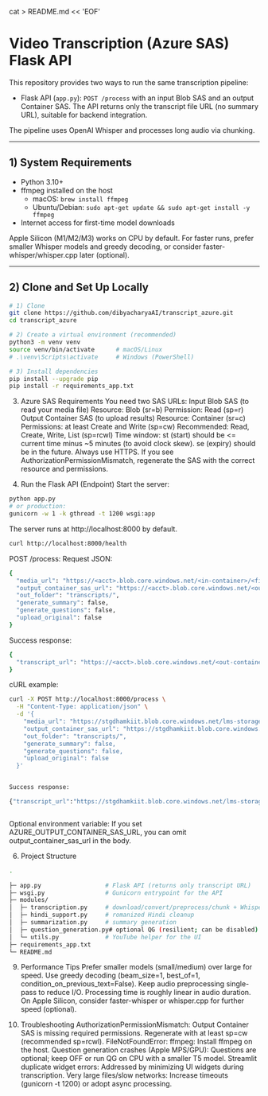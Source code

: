 cat > README.md << 'EOF'
# Video Transcription (Azure SAS)  Flask API

This repository provides two ways to run the same transcription pipeline:


- Flask API (`app.py`): `POST /process` with an input Blob SAS and an output Container SAS. The API returns only the transcript file URL (no summary URL), suitable for backend integration.

The pipeline uses OpenAI Whisper and processes long audio via chunking.

---

## 1) System Requirements

- Python 3.10+
- ffmpeg installed on the host
  - macOS: `brew install ffmpeg`
  - Ubuntu/Debian: `sudo apt-get update && sudo apt-get install -y ffmpeg`
- Internet access for first-time model downloads

Apple Silicon (M1/M2/M3) works on CPU by default. For faster runs, prefer smaller Whisper models and greedy decoding, or consider faster-whisper/whisper.cpp later (optional).

---

## 2) Clone and Set Up Locally

```bash
# 1) Clone
git clone https://github.com/dibyacharyaAI/transcript_azure.git
cd transcript_azure

# 2) Create a virtual environment (recommended)
python3 -m venv venv
source venv/bin/activate      # macOS/Linux
# .\venv\Scripts\activate     # Windows (PowerShell)

# 3) Install dependencies
pip install --upgrade pip
pip install -r requirements_app.txt


```
3) Azure SAS Requirements
You need two SAS URLs:
Input Blob SAS (to read your media file)
Resource: Blob (sr=b)
Permission: Read (sp=r)
Output Container SAS (to upload results)
Resource: Container (sr=c)
Permissions: at least Create and Write (sp=cw)
Recommended: Read, Create, Write, List (sp=rcwl)
Time window:
st (start) should be <= current time minus ~5 minutes (to avoid clock skew).
se (expiry) should be in the future.
Always use HTTPS.
If you see AuthorizationPermissionMismatch, regenerate the SAS with the correct resource and permissions.




5) Run the Flask API (Endpoint)
Start the server:

```bash
python app.py
# or production:
gunicorn -w 1 -k gthread -t 1200 wsgi:app

```
The server runs at http://localhost:8000 by default.
```bash
curl http://localhost:8000/health
```
POST /process:
Request JSON:

```bash
{
  "media_url": "https://<acct>.blob.core.windows.net/<in-container>/<file>.mp4?sv=...&sr=b&sp=r&sig=...",
  "output_container_sas_url": "https://<acct>.blob.core.windows.net/<out-container>?sv=...&sr=c&sp=rcwl&sig=...",
  "out_folder": "transcripts/",
  "generate_summary": false,
  "generate_questions": false,
  "upload_original": false
}
```

Success response:
```bash
{
  "transcript_url": "https://<acct>.blob.core.windows.net/<out-container>/transcripts/<job>/transcription.txt?sv=...&sig=..."
}
```

cURL example:
```bash
curl -X POST http://localhost:8000/process \
  -H "Content-Type: application/json" \
  -d '{
    "media_url": "https://stgdhamkiit.blob.core.windows.net/lms-storage/transcripts/What%20is%20Artificial%20Intelligence%3F%20%7C%20Quick%20Learner.mp4?sp=r&st=2025-08-30T07:47:02Z&se=2025-08-30T16:02:02Z&sv=2024-11-04&sr=b&sig=UqnEXA99toj3Gxemxi9sXMZ%2BlNGJOH%2FDEVXOZFxocFQ%3D",
    "output_container_sas_url": "https://stgdhamkiit.blob.core.windows.net/lms-storage?sp=rcw&st=2025-08-30T07:52:14Z&se=2025-08-30T16:07:14Z&sv=2024-11-04&sr=c&sig=1WNfoFrMNu1VuTzOCft0NOJD9NNaE9FF3y7nbRDUaxU%3D",
    "out_folder": "transcripts/",
    "generate_summary": false,
    "generate_questions": false,
    "upload_original": false
  }'


Success response:

{"transcript_url":"https://stgdhamkiit.blob.core.windows.net/lms-storage/transcripts/What_20is_20Artificial_20Intelligence_3F_20_7C_20Quick_20Learner-20250830-145838/transcription.txt?sp=rcw&st=2025-08-30T07%3A52%3A14Z&se=2025-08-30T16%3A07%3A14Z&sv=2024-11-04&sr=c&sig=1WNfoFrMNu1VuTzOCft0NOJD9NNaE9FF3y7nbRDUaxU%3D"}



```

Optional environment variable:
If you set AZURE_OUTPUT_CONTAINER_SAS_URL, you can omit output_container_sas_url in the body.

6) Project Structure
```bash
.
               
├─ app.py                  # Flask API (returns only transcript URL)
├─ wsgi.py                 # Gunicorn entrypoint for the API
├─ modules/
│  ├─ transcription.py     # download/convert/preprocess/chunk + Whisper transcribe
│  ├─ hindi_support.py     # romanized Hindi cleanup
│  ├─ summarization.py     # summary generation
│  ├─ question_generation.py# optional QG (resilient; can be disabled)
│  └─ utils.py             # YouTube helper for the UI
├─ requirements_app.txt
└─ README.md
```



9) Performance Tips
Prefer smaller models (small/medium) over large for speed.
Use greedy decoding (beam_size=1, best_of=1, condition_on_previous_text=False).
Keep audio preprocessing single-pass to reduce I/O.
Processing time is roughly linear in audio duration.
On Apple Silicon, consider faster-whisper or whisper.cpp for further speed (optional).

10) Troubleshooting
AuthorizationPermissionMismatch: Output Container SAS is missing required permissions. Regenerate with at least sp=cw (recommended sp=rcwl).
FileNotFoundError: ffmpeg: Install ffmpeg on the host.
Question generation crashes (Apple MPS/GPU): Questions are optional; keep OFF or run QG on CPU with a smaller T5 model.
Streamlit duplicate widget errors: Addressed by minimizing UI widgets during transcription.
Very large files/slow networks: Increase timeouts (gunicorn -t 1200) or adopt async processing.

